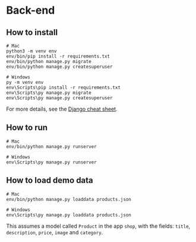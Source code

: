# Back-end

## How to install

```
# Mac
python3 -m venv env
env/bin/pip install -r requirements.txt
env/bin/python manage.py migrate
env/bin/python manage.py createsuperuser

# Windows
py -m venv env
env\Scripts\pip install -r requirements.txt
env\Scripts\py manage.py migrate
env\Scripts\py manage.py createsuperuser
```

For more details, see the [Django cheat sheet](https://github.com/Powercoders-Switzerland/2021-1-web-dev/blob/main/05-django/cheatsheet.md).

## How to run

```
# Mac
env/bin/python manage.py runserver

# Windows
env\Scripts\py manage.py runserver
```

## How to load demo data

```
# Mac
env/bin/python manage.py loaddata products.json

# Windows
env\Scripts\py manage.py loaddata products.json
```

This assumes a model called `Product` in the app `shop`, with the fields: `title`, `description`, `price`, `image` and `category`.